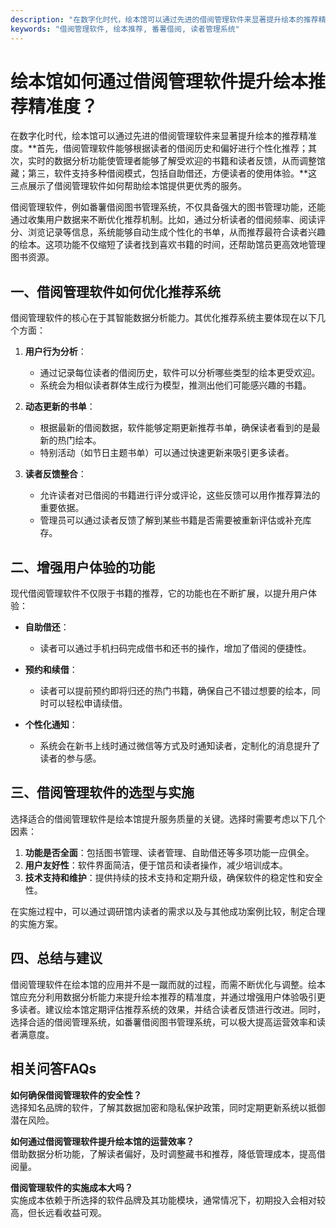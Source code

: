 ```yaml
---
description: "在数字化时代，绘本馆可以通过先进的借阅管理软件来显著提升绘本的推荐精准度。**首先，借阅管理软件能够根据读者的借阅历史和偏好进行个性化推荐；其次，实时的数据分析功能使管理者能够了解受欢迎的书籍和读者反馈，从而调整馆藏；第三，软件支持多种借阅模式，包括自助借还，方便读者的使用体验。**这三点展示了借阅管理软件如何帮助绘本馆提供更优秀的服务。"
keywords: "借阅管理软件, 绘本推荐, 番薯借阅, 读者管理系统"
---
```

# 绘本馆如何通过借阅管理软件提升绘本推荐精准度？

在数字化时代，绘本馆可以通过先进的借阅管理软件来显著提升绘本的推荐精准度。**首先，借阅管理软件能够根据读者的借阅历史和偏好进行个性化推荐；其次，实时的数据分析功能使管理者能够了解受欢迎的书籍和读者反馈，从而调整馆藏；第三，软件支持多种借阅模式，包括自助借还，方便读者的使用体验。**这三点展示了借阅管理软件如何帮助绘本馆提供更优秀的服务。

借阅管理软件，例如番薯借阅图书管理系统，不仅具备强大的图书管理功能，还能通过收集用户数据来不断优化推荐机制。比如，通过分析读者的借阅频率、阅读评分、浏览记录等信息，系统能够自动生成个性化的书单，从而推荐最符合读者兴趣的绘本。这项功能不仅缩短了读者找到喜欢书籍的时间，还帮助馆员更高效地管理图书资源。

## 一、借阅管理软件如何优化推荐系统

借阅管理软件的核心在于其智能数据分析能力。其优化推荐系统主要体现在以下几个方面：

1. **用户行为分析**：
   - 通过记录每位读者的借阅历史，软件可以分析哪些类型的绘本更受欢迎。
   - 系统会为相似读者群体生成行为模型，推测出他们可能感兴趣的书籍。

2. **动态更新的书单**：
   - 根据最新的借阅数据，软件能够定期更新推荐书单，确保读者看到的是最新的热门绘本。
   - 特别活动（如节日主题书单）可以通过快速更新来吸引更多读者。

3. **读者反馈整合**：
   - 允许读者对已借阅的书籍进行评分或评论，这些反馈可以用作推荐算法的重要依据。
   - 管理员可以通过读者反馈了解到某些书籍是否需要被重新评估或补充库存。

## 二、增强用户体验的功能

现代借阅管理软件不仅限于书籍的推荐，它的功能也在不断扩展，以提升用户体验：

- **自助借还**：
  - 读者可以通过手机扫码完成借书和还书的操作，增加了借阅的便捷性。
  
- **预约和续借**：
  - 读者可以提前预约即将归还的热门书籍，确保自己不错过想要的绘本，同时可以轻松申请续借。

- **个性化通知**：
  - 系统会在新书上线时通过微信等方式及时通知读者，定制化的消息提升了读者的参与感。

## 三、借阅管理软件的选型与实施

选择适合的借阅管理软件是绘本馆提升服务质量的关键。选择时需要考虑以下几个因素：

1. **功能是否全面**：包括图书管理、读者管理、自助借还等多项功能一应俱全。
2. **用户友好性**：软件界面简洁，便于馆员和读者操作，减少培训成本。
3. **技术支持和维护**：提供持续的技术支持和定期升级，确保软件的稳定性和安全性。

在实施过程中，可以通过调研馆内读者的需求以及与其他成功案例比较，制定合理的实施方案。

## 四、总结与建议

借阅管理软件在绘本馆的应用并不是一蹴而就的过程，而需不断优化与调整。绘本馆应充分利用数据分析能力来提升绘本推荐的精准度，并通过增强用户体验吸引更多读者。建议绘本馆定期评估推荐系统的效果，并结合读者反馈进行改进。同时，选择合适的借阅管理系统，如番薯借阅图书管理系统，可以极大提高运营效率和读者满意度。

## 相关问答FAQs

**如何确保借阅管理软件的安全性？**  
选择知名品牌的软件，了解其数据加密和隐私保护政策，同时定期更新系统以抵御潜在风险。

**如何通过借阅管理软件提升绘本馆的运营效率？**  
借助数据分析功能，了解读者偏好，及时调整藏书和推荐，降低管理成本，提高借阅量。

**借阅管理软件的实施成本大吗？**  
实施成本依赖于所选择的软件品牌及其功能模块，通常情况下，初期投入会相对较高，但长远看收益可观。
